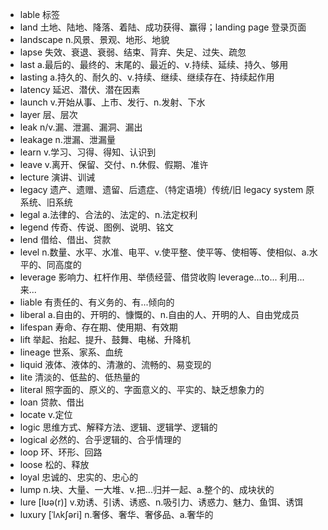 - lable 标签
- land 土地、陆地、降落、着陆、成功获得、赢得；landing page 登录页面
- landscape n.风景、景观、地形、地貌
- lapse 失效、衰退、衰弱、结束、背弃、失足、过失、疏忽
- last a.最后的、最终的、末尾的、最近的、v.持续、延续、持久、够用   
- lasting a.持久的、耐久的、v.持续、继续、继续存在、持续起作用
- latency 延迟、潜伏、潜在因素
- launch v.开始从事、上市、发行、n.发射、下水
- layer 层、层次
- leak n/v.漏、泄漏、漏洞、漏出
- leakage n.泄漏、泄漏量
- learn v.学习、习得、得知、认识到
- leave v.离开、保留、交付、n.休假、假期、准许
- lecture 演讲、训诫
- legacy 遗产、遗赠、遗留、后遗症、（特定语境）传统/旧 legacy system 原系统、旧系统
- legal a.法律的、合法的、法定的、n.法定权利
- legend 传奇、传说、图例、说明、铭文
- lend 借给、借出、贷款
- level n.数量、水平、水准、电平、v.使平整、使平等、使相等、使相似、a.水平的、同高度的
- leverage 影响力、杠杆作用、举债经营、借贷收购     leverage...to... 利用...来...
- liable 有责任的、有义务的、有...倾向的
- liberal a.自由的、开明的、慷慨的、n.自由的人、开明的人、自由党成员
- lifespan 寿命、存在期、使用期、有效期
- lift 举起、抬起、提升、鼓舞、电梯、升降机
- lineage 世系、家系、血统
- liquid 液体、液体的、清澈的、流畅的、易变现的
- lite 清淡的、低盐的、低热量的
- literal 照字面的、原义的、字面意义的、平实的、缺乏想象力的
- loan 贷款、借出
- locate v.定位
- logic 思维方式、解释方法、逻辑、逻辑学、逻辑的
- logical 必然的、合乎逻辑的、合乎情理的
- loop 环、环形、回路
- loose 松的、释放
- loyal 忠诚的、忠实的、忠心的
- lump n.块、大量、一大堆、v.把...归并一起、a.整个的、成块状的
- lure [lʊə(r)] v.劝诱、引诱、诱惑、n.吸引力、诱惑力、魅力、鱼饵、诱饵
- luxury [ˈlʌkʃəri] n.奢侈、奢华、奢侈品、a.奢华的
